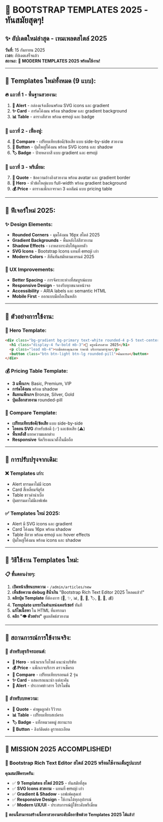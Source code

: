 # 🚀 BOOTSTRAP TEMPLATES 2025 - ทันสมัยสุดๆ!

## ✨ **อัปเดตใหม่ล่าสุด - เทมเพลตสไตล์ 2025**

**วันที่:** 15 กันยายน 2025  
**เวลา:** อัปเดตเสร็จแล้ว  
**สถานะ:** 🎯 **MODERN TEMPLATES 2025 พร้อมใช้งาน!**

---

## 🎨 **Templates ใหม่ทั้งหมด (9 แบบ):**

### **🔥 แถวที่ 1 - พื้นฐานสวยงาม:**

1. **🎯 Alert** - กล่องแจ้งเตือนพร้อม SVG icons และ gradient
2. **✨ Card** - การ์ดโค้งมน พร้อม shadow และ gradient background
3. **📊 Table** - ตารางสีสวย พร้อม emoji และ badge

### **🌟 แถวที่ 2 - เฟื่องฟู:**

4. **🔄 Compare** - เปรียบเทียบข้อดี/ข้อเสีย แบบ side-by-side สวยงาม
5. **🚀 Button** - ปุ่มใหญ่โค้งมน พร้อม SVG icons และ shadow
6. **🏷️ Badge** - ป้ายหลากสี แบบ gradient และ emoji

### **💎 แถวที่ 3 - พรีเมี่ยม:**

7. **💬 Quote** - ข้อความอ้างอิงสวยงาม พร้อม avatar และ gradient border
8. **🎪 Hero** - หัวข้อใหญ่แบบ full-width พร้อม gradient background
9. **💰 Price** - ตารางแพ็กเกจราคา 3 คอลัมน์ แบบ pricing table

---

## 🎯 **ฟีเจอร์ใหม่ 2025:**

### ✨ **Design Elements:**

- **Rounded Corners** - มุมโค้งมน 16px สไตล์ 2025
- **Gradient Backgrounds** - พื้นหลังไล่สีสวยงาม
- **Shadow Effects** - เงาหลากระดับให้ดูลอยตัว
- **SVG Icons** - Bootstrap Icons แทนที่ emoji เก่า
- **Modern Colors** - สีสันทันสมัยตามเทรนด์ 2025

### 🚀 **UX Improvements:**

- **Better Spacing** - การจัดระยะห่างที่สมบูรณ์แบบ
- **Responsive Design** - รองรับทุกขนาดหน้าจอ
- **Accessibility** - ARIA labels และ semantic HTML
- **Mobile First** - ออกแบบมือถือเป็นหลัก

---

## 📱 **ตัวอย่างการใช้งาน:**

### 🎪 **Hero Template:**

```html
<div class="bg-gradient bg-primary text-white rounded-4 p-5 text-center my-4">
  <h1 class="display-4 fw-bold mb-3">🚗 ครูหนึ่งรถสวย 2025</h1>
  <p class="lead mb-4">รถมือสองคุณภาพ ราคาดี บริการมาตรฐาน</p>
  <button class="btn btn-light btn-lg rounded-pill">ค้นหารถ</button>
</div>
```

### 💰 **Pricing Table Template:**

- **3 แพ็กเกจ:** Basic, Premium, VIP
- **การ์ดโค้งมน** พร้อม shadow
- **สีแยกแพ็กเกจ** Bronze, Silver, Gold
- **ปุ่มเลือกสวยงาม** rounded-pill

### 🔄 **Compare Template:**

- **เปรียบเทียบข้อดี/ข้อเสีย** แบบ side-by-side
- **ไอคอน SVG** สำหรับข้อดี (✅) และข้อเสีย (⚠️)
- **พื้นหลังสี** แยกความแตกต่าง
- **Responsive** จัดเรียงแนวตั้งในมือถือ

---

## 🎨 **การปรับปรุงจากเดิม:**

### ❌ **Templates เก่า:**

- Alert ธรรมดาไม่มี icon
- Card สี่เหลี่ยมจัตุรัส
- Table ขาวดำน่าเบื่อ
- ปุ่มธรรมดาไม่มีเอฟเฟค

### ✅ **Templates ใหม่ 2025:**

- Alert มี SVG icons และ gradient
- Card โค้งมน 16px พร้อม shadow
- Table สีสวย พร้อม emoji และ hover effects
- ปุ่มใหญ่โค้งมน พร้อม icons และ shadow

---

## 🚀 **วิธีใช้งาน Templates ใหม่:**

### 📋 **ขั้นตอนง่ายๆ:**

1. **เปิดหน้าเขียนบทความ** - `/admin/articles/new`
2. **เห็นข้อความ debug สีน้ำเงิน** "Bootstrap Rich Text Editor 2025 โหลดแล้ว!"
3. **คลิกปุ่ม Template** ที่ต้องการ (🎯, ✨, 📊, 🔄, 🚀, 🏷️, 💬, 🎪, 💰)
4. **Template แทรกในตำแหน่งเคอร์เซอร์** ทันที
5. **แก้ไขเนื้อหา** ใน HTML ที่แทรกมา
6. **คลิก "👁️ ตัวอย่าง"** ดูผลลัพธ์สวยงาม

---

## 🎯 **สถานการณ์การใช้งานจริง:**

### 🏪 **สำหรับธุรกิจรถยนต์:**

- **🎪 Hero** - หน้าแรกเว็บไซต์ แนะนำบริษัท
- **💰 Price** - แพ็กเกจบริการ ตรวจเช็ครถ
- **🔄 Compare** - เปรียบเทียบรถยนต์ 2 รุ่น
- **✨ Card** - แสดงรถแนะนำ แต่ละคัน
- **🎯 Alert** - ประกาศข่าวสาร โปรโมชั่น

### 📰 **สำหรับบทความ:**

- **💬 Quote** - คำพูดลูกค้า รีวิวรถ
- **📊 Table** - เปรียบเทียบสเปครถ
- **🏷️ Badge** - แท็กหมวดหมู่ สถานะรถ
- **🚀 Button** - ลิงก์ติดต่อ ดูรายละเอียด

---

## 🌟 **MISSION 2025 ACCOMPLISHED!**

### **🎨 Bootstrap Rich Text Editor สไตล์ 2025 พร้อมใช้งานเต็มรูปแบบ!**

**คุณสมบัติครบครัน:**

- ✅ **9 Templates สไตล์ 2025** - ทันสมัยที่สุด
- ✅ **SVG Icons สวยงาม** - แทนที่ emoji เก่า
- ✅ **Gradient & Shadow** - เอฟเฟคสุดเท่
- ✅ **Responsive Design** - ใช้งานได้ทุกอุปกรณ์
- ✅ **Modern UX/UI** - ประสบการณ์ผู้ใช้ระดับพรีเมี่ยม

**🚀 ตอนนี้สามารถสร้างเนื้อหาสวยงามระดับมืออาชีพด้วย Templates 2025 ได้แล้ว!**
